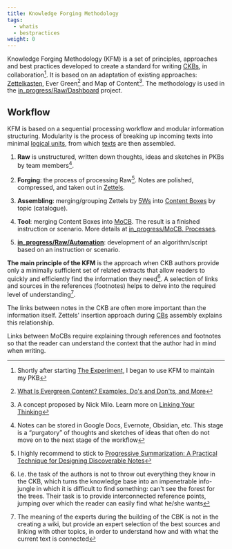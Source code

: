 ```yaml
---
title: Knowledge Forging Methodology
tags:
  - whatis
  - bestpractices
weight: 0
---
```


Knowledge Forging Methodology (KFM) is a set of principles, approaches and best practices developed to create a standard for writing [CKBs](Knowledge%20Base.md),  in collaboration[^202210072144-1].
It is based on an adaptation of existing approaches: [Zettelkasten](https://en.wikipedia.org/wiki/Zettelkasten), Ever Green[^202210072144-2] and Map of Content[^202210072144-3].
The methodology is used in the [in_progress/Raw/Dashboard](in_progress\Raw\Dashboard.md) project.

[^202210072144-1]: Shortly after starting [The Experiment](The%20Experiment.md), I began to use KFM to maintain my PKB
[^202210072144-2]: [What Is Evergreen Content? Examples, Do's and Don'ts, and More](https://www.clearvoice.com/blog/what-is-evergreen-content/)
[^202210072144-3]: A concept proposed by Nick Milo. Learn more on [Linking Your Thinking](https://www.linkingyourthinking.com/)

## Workflow

KFM is based on a sequential processing workflow and modular information structuring.
Modularity is the process of breaking up incoming texts into minimal [logical units](Zettel.md), from which [texts](Content%20Box.md) are then assembled.

1. **Raw** is unstructured, written down thoughts, ideas and sketches in PKBs by team members[^202210072158-1].
   
   [^202210072158-1]: Notes can be stored in Google Docs, Evernote, Obsidian, etc. This stage is a “purgatory” of thoughts and sketches of ideas that often do not move on to the next stage of the workflow

1. **Forging**: the process of processing Raw[^202210072031-1]. Notes are polished, compressed, and taken out in [Zettels](Zettel.md).
   
   [^202210072031-1]: I highly recommend to stick to [Progressive Summarization: A Practical Technique for Designing Discoverable Notes](https://fortelabs.co/blog/progressive-summarization-a-practical-technique-for-designing-discoverable-notes/)

1. **Assembling**: merging/grouping Zettels by [5Ws](The%205%20Ws%20and%201%20H.md) into [Content Boxes](Content%20Box.md) by topic (catalogue).

1. **Tool**: merging Content Boxes into [MoCB](in_progress\Map%20of%20Content%20Box.md). The result is a finished instruction or scenario. More details at [in_progress/MoCB. Processes](in_progress\MoCB.%20Processes.md).

1. **[in_progress/Raw/Automation](in_progress\Raw\Automation.md)**: development of an algorithm/script based on an instruction or scenario.

**The main principle of the KFM** is the approach when CKB authors provide only a minimally sufficient set of related extracts that allow readers to quickly and efficiently find the information they need[^202210082054-1]. A selection of links and sources in the references (footnotes) helps to delve into the required level of understanding[^202210082054-2].

[^202210082054-1]: I.e. the task of the authors is not to throw out everything they know in the CKB, which turns the knowledge base into an impenetrable info-jungle in which it is difficult to find something: can't see the forest for the trees. Their task is to provide interconnected reference points, jumping over which the reader can easily find what he/she wants
[^202210082054-2]: The meaning of the experts during the building of the CBK is not in the creating a wiki, but provide an expert selection of the best sources and linking with other topics, in order to understand how and with what the current text is connected

The links between notes in the CKB are often more important than the information itself. Zettels' insertion approach during [CBs](Content%20Box.md) assembly explains this relationship.

Links between MoCBs require explaining through references and footnotes so that the reader can understand the context that the author had in mind when writing.

